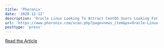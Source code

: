 ```yaml
---
title: 'Phoronix'
date: '2020-12-12'
description: 'Oracle Linux Looking To Attract CentOS Users Looking For Alternatives'
url: 'https://www.phoronix.com/scan.php?page=news_item&px=Oracle-Linux-Wants-CentOS-Users'
posttype: 'press'
---
```

[Read the Article](https://www.phoronix.com/scan.php?page=news_item&px=Oracle-Linux-Wants-CentOS-Users)